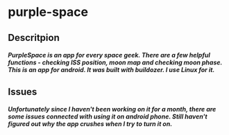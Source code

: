 # purple-space
## Descritpion
##### PurpleSpace is an app for every space geek. There are a few helpful functions - *checking ISS position*, *moon map* and *checking moon phase*. This is an  app for android. It was built with buildozer. I use Linux for it.
## Issues
##### Unfortunately since I haven't been working on it for a month, there are some issues connected with using it on android phone. Still haven't figured out why the  app crushes when I try to turn it on. 
